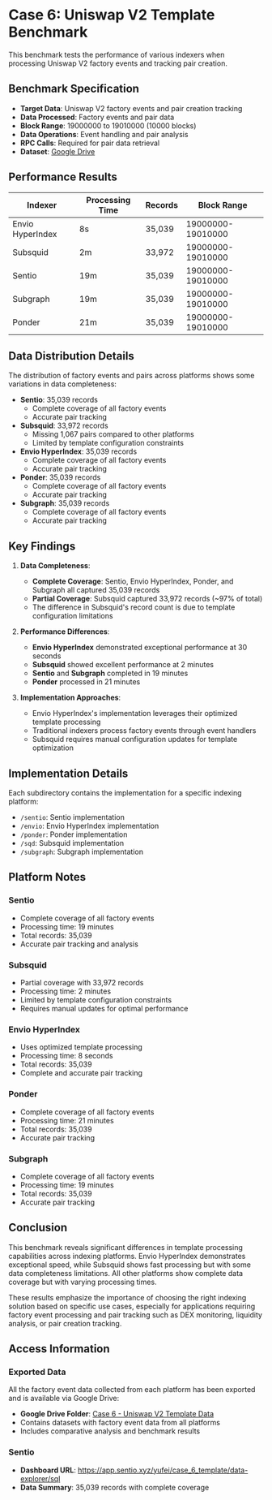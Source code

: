 # Case 6: Uniswap V2 Template Benchmark

This benchmark tests the performance of various indexers when processing Uniswap V2 factory events and tracking pair creation.

## Benchmark Specification

- **Target Data**: Uniswap V2 factory events and pair creation tracking
- **Data Processed**: Factory events and pair data
- **Block Range**: 19000000 to 19010000 (10000 blocks)
- **Data Operations**: Event handling and pair analysis
- **RPC Calls**: Required for pair data retrieval
- **Dataset**: [Google Drive](https://drive.google.com/drive/folders/1407EeP-KzUwzujdnkoP_DiewJNbOHqcY)

## Performance Results

| Indexer          | Processing Time | Records | Block Range       |
| ---------------- | --------------- | ------- | ----------------- |
| Envio HyperIndex | 8s              | 35,039  | 19000000-19010000 |
| Subsquid         | 2m              | 33,972  | 19000000-19010000 |
| Sentio           | 19m             | 35,039  | 19000000-19010000 |
| Subgraph         | 19m             | 35,039  | 19000000-19010000 |
| Ponder           | 21m             | 35,039  | 19000000-19010000 |

## Data Distribution Details

The distribution of factory events and pairs across platforms shows some variations in data completeness:

- **Sentio**: 35,039 records
  - Complete coverage of all factory events
  - Accurate pair tracking
- **Subsquid**: 33,972 records
  - Missing 1,067 pairs compared to other platforms
  - Limited by template configuration constraints
- **Envio HyperIndex**: 35,039 records
  - Complete coverage of all factory events
  - Accurate pair tracking
- **Ponder**: 35,039 records
  - Complete coverage of all factory events
  - Accurate pair tracking
- **Subgraph**: 35,039 records
  - Complete coverage of all factory events
  - Accurate pair tracking

## Key Findings

1. **Data Completeness**:

   - **Complete Coverage**: Sentio, Envio HyperIndex, Ponder, and Subgraph all captured 35,039 records
   - **Partial Coverage**: Subsquid captured 33,972 records (~97% of total)
   - The difference in Subsquid's record count is due to template configuration limitations

2. **Performance Differences**:

   - **Envio HyperIndex** demonstrated exceptional performance at 30 seconds
   - **Subsquid** showed excellent performance at 2 minutes
   - **Sentio** and **Subgraph** completed in 19 minutes
   - **Ponder** processed in 21 minutes

3. **Implementation Approaches**:
   - Envio HyperIndex's implementation leverages their optimized template processing
   - Traditional indexers process factory events through event handlers
   - Subsquid requires manual configuration updates for template optimization

## Implementation Details

Each subdirectory contains the implementation for a specific indexing platform:

- `/sentio`: Sentio implementation
- `/envio`: Envio HyperIndex implementation
- `/ponder`: Ponder implementation
- `/sqd`: Subsquid implementation
- `/subgraph`: Subgraph implementation

## Platform Notes

### Sentio

- Complete coverage of all factory events
- Processing time: 19 minutes
- Total records: 35,039
- Accurate pair tracking and analysis

### Subsquid

- Partial coverage with 33,972 records
- Processing time: 2 minutes
- Limited by template configuration constraints
- Requires manual updates for optimal performance

### Envio HyperIndex

- Uses optimized template processing
- Processing time: 8 seconds
- Total records: 35,039
- Complete and accurate pair tracking

### Ponder

- Complete coverage of all factory events
- Processing time: 21 minutes
- Total records: 35,039
- Accurate pair tracking

### Subgraph

- Complete coverage of all factory events
- Processing time: 19 minutes
- Total records: 35,039
- Accurate pair tracking

## Conclusion

This benchmark reveals significant differences in template processing capabilities across indexing platforms. Envio HyperIndex demonstrates exceptional speed, while Subsquid shows fast processing but with some data completeness limitations. All other platforms show complete data coverage but with varying processing times.

These results emphasize the importance of choosing the right indexing solution based on specific use cases, especially for applications requiring factory event processing and pair tracking such as DEX monitoring, liquidity analysis, or pair creation tracking.

## Access Information

### Exported Data

All the factory event data collected from each platform has been exported and is available via Google Drive:

- **Google Drive Folder**: [Case 6 - Uniswap V2 Template Data](https://drive.google.com/drive/folders/1407EeP-KzUwzujdnkoP_DiewJNbOHqcY)
- Contains datasets with factory event data from all platforms
- Includes comparative analysis and benchmark results

### Sentio

- **Dashboard URL**: https://app.sentio.xyz/yufei/case_6_template/data-explorer/sql
- **Data Summary**: 35,039 records with complete coverage
